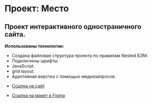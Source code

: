 # Проект: Место

## Проект интерактивного одностраничного сайта. 

**Использованы технологии:**
- Создана файловая структура проекта по правилам Nested БЭМ. 
- Подключены шрифты.
- JavaScript.
- grid layout.
- Адаптивная верстка с помощью медиазапросов.

* [Ссылка на сайт](https://milagelrud.github.io/mesto/index.html)

* [Ссылка на макет в Figma](https://www.figma.com/file/2cn9N9jSkmxD84oJik7xL7/JavaScript.-Sprint-4?node-id=0%3A1)